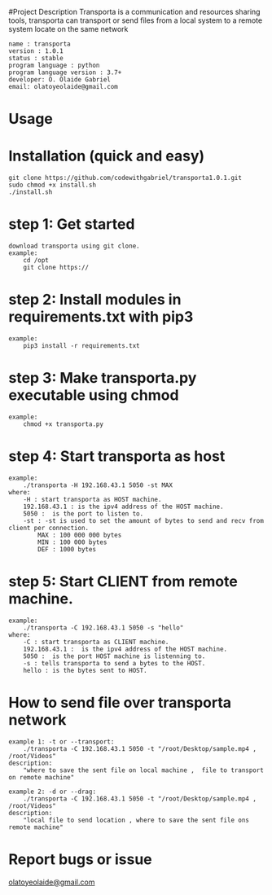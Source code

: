 #Project Description
Transporta is a communication and resources sharing tools, transporta can transport or send files from a local system to a remote system locate on the same network

```shell
name : transporta
version : 1.0.1
status : stable
program language : python
program language version : 3.7+
developer: O. Olaide Gabriel
email: olatoyeolaide@gmail.com
```

Usage
==================
Installation (quick and easy)
==========================================
	git clone https://github.com/codewithgabriel/transporta1.0.1.git
	sudo chmod +x install.sh
	./install.sh

step 1: Get started
===============================================
	download transporta using git clone.
	example:
		cd /opt
		git clone https://
step 2: Install modules in requirements.txt with pip3
=======================================================
	example:
		pip3 install -r requirements.txt

step 3: Make transporta.py executable using chmod
===================================================
	example:
		chmod +x transporta.py
step 4: Start transporta as host
=========================================================
	example:
		./transporta -H 192.168.43.1 5050 -st MAX
	where:
		-H : start transporta as HOST machine.
		192.168.43.1 : is the ipv4 address of the HOST machine.
		5050 :  is the port to listen to.
		-st : -st is used to set the amount of bytes to send and recv from client per connection.
			MAX : 100 000 000 bytes
			MIN : 100 000 bytes
			DEF : 1000 bytes
step 5: Start CLIENT from remote machine.
==============================================
	example:
		./transporta -C 192.168.43.1 5050 -s "hello"
	where:
		-C : start transporta as CLIENT machine.
		192.168.43.1 :  is the ipv4 address of the HOST machine.
		5050 :  is the port HOST machine is listenning to.
		-s : tells transporta to send a bytes to the HOST.
		hello : is the bytes sent to HOST.

How to send file over transporta network
========================================
	example 1: -t or --transport:
		./transporta -C 192.168.43.1 5050 -t "/root/Desktop/sample.mp4 , /root/Videos"
	description:
		"where to save the sent file on local machine ,  file to transport on remote machine"
	
	example 2: -d or --drag:
		./transporta -C 192.168.43.1 5050 -t "/root/Desktop/sample.mp4 , /root/Videos"
	description:
		"local file to send location , where to save the sent file ons remote machine"


Report bugs or issue
=====================
olatoyeolaide@gmail.com

	
		
	
	
			
		 


